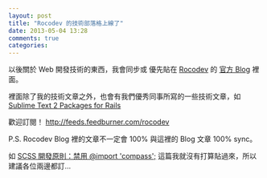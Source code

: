 ```yaml
---
layout: post
title: "Rocodev 的技術部落格上線了"
date: 2013-05-04 13:28
comments: true
categories: 
---
```


以後關於 Web 開發技術的東西，我會同步或 優先貼在 [Rocodev](http://rocodev.com) 的 [官方 Blog](http://blog.rocodev.com/) 裡面。

裡面除了我的技術文章之外，也會有我們優秀同事所寫的一些技術文章，如 [Sublime Text 2 Packages for Rails](http://blog.rocodev.com/posts/8-sublime-text-2-packages-for-rails)


歡迎訂閱！ <http://feeds.feedburner.com/rocodev>

P.S. Rocodev Blog 裡的文章不一定會 100% 與這裡的 Blog 文章 100% sync。

如 [SCSS 開發原則：禁用 @import 'compass';](http://blog.rocodev.com/posts/11-dont-import-compass) 這篇我就沒有打算貼過來，所以建議各位兩邊都訂…


 

